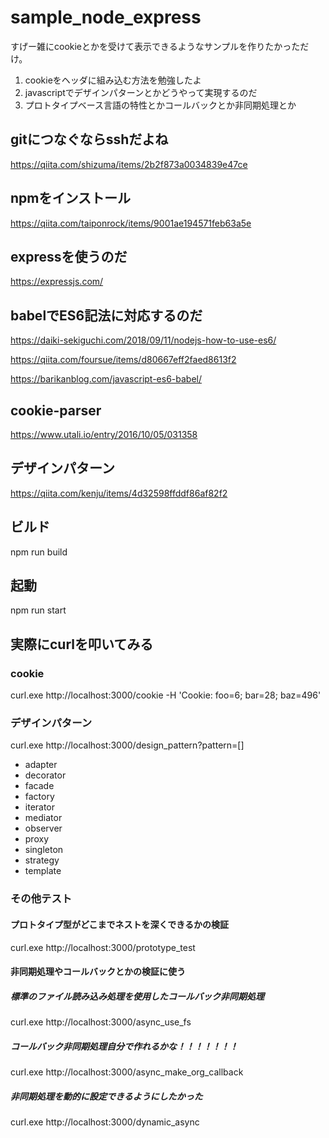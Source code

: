 # sample_node_express
すげー雑にcookieとかを受けて表示できるようなサンプルを作りたかっただけ。
1. cookieをヘッダに組み込む方法を勉強したよ
2. javascriptでデザインパターンとかどうやって実現するのだ
3. プロトタイプベース言語の特性とかコールバックとか非同期処理とか

## gitにつなぐならsshだよね
https://qiita.com/shizuma/items/2b2f873a0034839e47ce

## npmをインストール
https://qiita.com/taiponrock/items/9001ae194571feb63a5e

## expressを使うのだ
https://expressjs.com/

## babelでES6記法に対応するのだ
https://daiki-sekiguchi.com/2018/09/11/nodejs-how-to-use-es6/

https://qiita.com/foursue/items/d80667eff2faed8613f2

https://barikanblog.com/javascript-es6-babel/

## cookie-parser
https://www.utali.io/entry/2016/10/05/031358

## デザインパターン
https://qiita.com/kenju/items/4d32598ffddf86af82f2

## ビルド
npm run build

## 起動
npm run start

## 実際にcurlを叩いてみる
### cookie
curl.exe http://localhost:3000/cookie -H 'Cookie: foo=6; bar=28; baz=496'

### デザインパターン
curl.exe http://localhost:3000/design_pattern?pattern=[]
- adapter
- decorator
- facade
- factory
- iterator
- mediator
- observer
- proxy
- singleton
- strategy
- template

### その他テスト
#### プロトタイプ型がどこまでネストを深くできるかの検証
curl.exe http://localhost:3000/prototype_test

#### 非同期処理やコールバックとかの検証に使う
##### 標準のファイル読み込み処理を使用したコールバック非同期処理
curl.exe http://localhost:3000/async_use_fs

##### コールバック非同期処理自分で作れるかな！！！！！！！
curl.exe http://localhost:3000/async_make_org_callback

##### 非同期処理を動的に設定できるようにしたかった
curl.exe http://localhost:3000/dynamic_async
